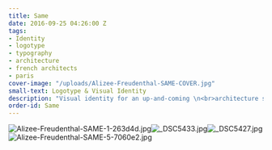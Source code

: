 ```yaml
---
title: Same
date: 2016-09-25 04:26:00 Z
tags:
- Identity
- logotype
- typography
- architecture
- french architects
- paris
cover-image: "/uploads/Alizee-Freudenthal-SAME-COVER.jpg"
small-text: Logotype & Visual Identity
description: "Visual identity for an up-and-coming \n<br>architecture studio in Paris."
order-id: Same
---
```


![Alizee-Freudenthal-SAME-1-263d4d.jpg](/uploads/Alizee-Freudenthal-SAME-1-263d4d.jpg)![_DSC5433.jpg](/uploads/_DSC5433.jpg)![_DSC5427.jpg](/uploads/_DSC5427.jpg)![Alizee-Freudenthal-SAME-5-7060e2.jpg](/uploads/Alizee-Freudenthal-SAME-5-7060e2.jpg)